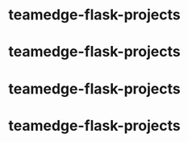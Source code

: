 # teamedge-flask-projects
# teamedge-flask-projects
# teamedge-flask-projects
# teamedge-flask-projects

